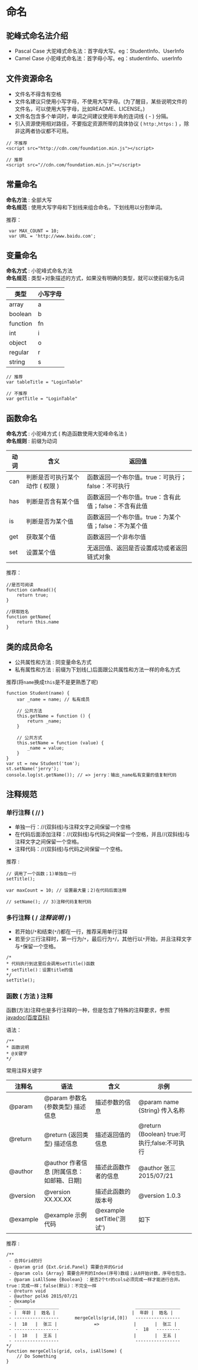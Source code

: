 # 命名

## 驼峰式命名法介绍

*   Pascal Case 大驼峰式命名法：首字母大写。eg：StudentInfo、UserInfo
*   Camel Case 小驼峰式命名法：首字母小写。eg：studentInfo、userInfo

## 文件资源命名

*   文件名不得含有空格
*   文件名建议只使用小写字母，不使用大写字母。(为了醒目，某些说明文件的文件名，可以使用大写字母，比如README、LICENSE。)
*   文件名包含多个单词时，单词之间建议使用半角的连词线 ( - ) 分隔。
*   引入资源使用相对路径，不要指定资源所带的具体协议 ( `http:`,`https:` ) ，除非这两者协议都不可用。

```
// 不推荐
<script src="http://cdn.com/foundation.min.js"></script>

// 推荐
<script src="//cdn.com/foundation.min.js"></script>
```


## 常量命名

**命名方法** : 全部大写  
**命名规范** : 使用大写字母和下划线来组合命名，下划线用以分割单词。  

推荐：

```plain
 var MAX_COUNT = 10;
 var URL = 'http://www.baidu.com';
```


## 变量命名

**命名方式** : 小驼峰式命名方法  
**命名规范** : 类型+对象描述的方式，如果没有明确的类型，就可以使前缀为名词

| 类型 | 小写字母 |
| --- | --- |
| array | a |
| boolean | b |
| function | fn |
| int | i |
| object | o |
| regular | r |
| string | s |

```
// 推荐
var tableTitle = "LoginTable"

// 不推荐
var getTitle = "LoginTable"
```


## 函数命名

**命名方式** : 小驼峰方式 ( 构造函数使用大驼峰命名法 )  
**命名规则** : 前缀为动词

| 动词 | 含义 | 返回值 |
| --- | --- | --- |
| can | 判断是否可执行某个动作 ( 权限 ) | 函数返回一个布尔值。true：可执行；false：不可执行 |
| has | 判断是否含有某个值 | 函数返回一个布尔值。true：含有此值；false：不含有此值 |
| is | 判断是否为某个值 | 函数返回一个布尔值。true：为某个值；false：不为某个值 |
| get | 获取某个值 | 函数返回一个非布尔值 |
| set | 设置某个值 | 无返回值、返回是否设置成功或者返回链式对象 |

推荐：

```
//是否可阅读
function canRead(){
    return true;
}

//获取姓名
function getName{
    return this.name
}
```


## 类的成员命名

*   公共属性和方法 : 同变量命名方式
*   私有属性和方法 : 前缀为下划线(\_)后面跟公共属性和方法一样的命名方式

推荐(将`name`换成`this`是不是更熟悉了呢)

```plain
function Student(name) {
    var _name = name; // 私有成员

    // 公共方法
    this.getName = function () {
        return _name;
    }

    // 公共方式
    this.setName = function (value) {
        _name = value;
    }
}
var st = new Student('tom');
st.setName('jerry');
console.log(st.getName()); // => jerry：输出_name私有变量的值复制代码
```

## 注释规范

### 单行注释 ( // )

*   单独一行：//(双斜线)与注释文字之间保留一个空格
*   在代码后面添加注释：//(双斜线)与代码之间保留一个空格，并且//(双斜线)与注释文字之间保留一个空格。
*   注释代码：//(双斜线)与代码之间保留一个空格。

推荐 :

```
// 调用了一个函数；1)单独在一行
setTitle();

var maxCount = 10; // 设置最大量；2)在代码后面注释

// setName(); // 3)注释代码复制代码
```

### 多行注释 ( / _注释说明_ / )

*   若开始(/`*`和结束(`*`/)都在一行，推荐采用单行注释
*   若至少三行注释时，第一行为/`*`，最后行为`*`/，其他行以`*`开始，并且注释文字与`*`保留一个空格。  
    
```
/*
* 代码执行到这里后会调用setTitle()函数
* setTitle()：设置title的值
*/
setTitle();
```


### 函数 ( 方法 ) 注释

函数(方法)注释也是多行注释的一种，但是包含了特殊的注释要求，参照 [javadoc(百度百科)](http://baike.baidu.com/item/javadoc)  

语法：

```plain
/** 
* 函数说明 
* @关键字 
*/
```

常用注释关键字

| 注释名 | 语法 | 含义 | 示例 |
| --- | --- | --- | --- |
| @param | @param 参数名 {参数类型} 描述信息 | 描述参数的信息 | @param name {String} 传入名称 |
| @return | @return {返回类型} 描述信息 | 描述返回值的信息 | @return {Boolean} true:可执行;false:不可执行 |
| @author | @author 作者信息 \[附属信息：如邮箱、日期\] | 描述此函数作者的信息 | @author 张三 2015/07/21 |
| @version | @version XX.XX.XX | 描述此函数的版本号 | @version 1.0.3 |
| @example | @example 示例代码 | @example setTitle('测试') | 如下 |

推荐 :

```plain
/**
 - 合并Grid的行
 - @param grid {Ext.Grid.Panel} 需要合并的Grid
 - @param cols {Array} 需要合并列的Index(序号)数组；从0开始计数，序号也包含。
 - @param isAllSome {Boolean} ：是否2个tr的cols必须完成一样才能进行合并。true：完成一样；false(默认)：不完全一样
 - @return void
 - @author polk6 2015/07/21 
 - @example
 - _________________                             _________________
 - |  年龄 |  姓名 |                             |  年龄 |  姓名 |
 - -----------------      mergeCells(grid,[0])   -----------------
 - |  18   |  张三 |              =>             |       |  张三 |
 - -----------------                             -  18   ---------
 - |  18   |  王五 |                             |       |  王五 |
 - -----------------                             -----------------
*/
function mergeCells(grid, cols, isAllSome) {
    // Do Something
}
```
